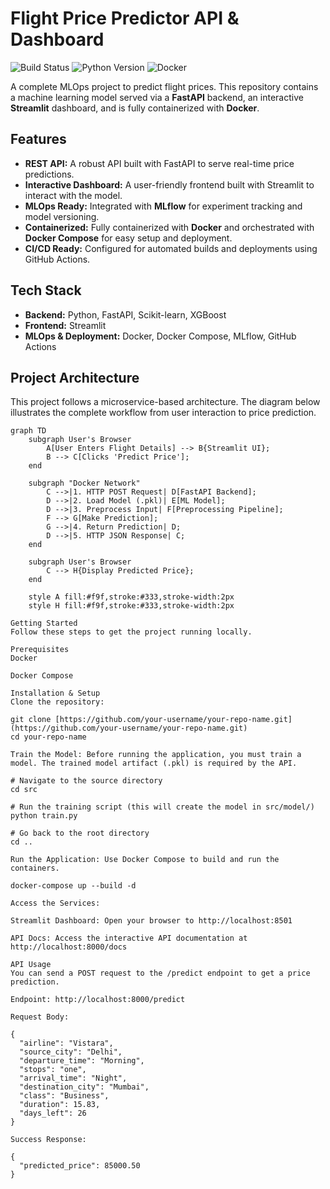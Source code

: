# Flight Price Predictor API & Dashboard

![Build Status](https://img.shields.io/badge/build-passing-brightgreen) ![Python Version](https://img.shields.io/badge/python-3.9-blue) ![Docker](https://img.shields.io/badge/docker-ready-blue)

A complete MLOps project to predict flight prices. This repository contains a machine learning model served via a **FastAPI** backend, an interactive **Streamlit** dashboard, and is fully containerized with **Docker**.

## Features

- **REST API:** A robust API built with FastAPI to serve real-time price predictions.
- **Interactive Dashboard:** A user-friendly frontend built with Streamlit to interact with the model.
- **MLOps Ready:** Integrated with **MLflow** for experiment tracking and model versioning.
- **Containerized:** Fully containerized with **Docker** and orchestrated with **Docker Compose** for easy setup and deployment.
- **CI/CD Ready:** Configured for automated builds and deployments using GitHub Actions.

## Tech Stack

- **Backend:** Python, FastAPI, Scikit-learn, XGBoost
- **Frontend:** Streamlit
- **MLOps & Deployment:** Docker, Docker Compose, MLflow, GitHub Actions

## Project Architecture

This project follows a microservice-based architecture. The diagram below illustrates the complete workflow from user interaction to price prediction.

```mermaid
graph TD
    subgraph User's Browser
        A[User Enters Flight Details] --> B{Streamlit UI};
        B --> C[Clicks 'Predict Price'];
    end

    subgraph "Docker Network"
        C -->|1. HTTP POST Request| D[FastAPI Backend];
        D -->|2. Load Model (.pkl)| E[ML Model];
        D -->|3. Preprocess Input| F[Preprocessing Pipeline];
        F --> G[Make Prediction];
        G -->|4. Return Prediction| D;
        D -->|5. HTTP JSON Response| C;
    end

    subgraph User's Browser
        C --> H{Display Predicted Price};
    end

    style A fill:#f9f,stroke:#333,stroke-width:2px
    style H fill:#f9f,stroke:#333,stroke-width:2px

Getting Started
Follow these steps to get the project running locally.

Prerequisites
Docker

Docker Compose

Installation & Setup
Clone the repository:

git clone [https://github.com/your-username/your-repo-name.git](https://github.com/your-username/your-repo-name.git)
cd your-repo-name

Train the Model: Before running the application, you must train a model. The trained model artifact (.pkl) is required by the API.

# Navigate to the source directory
cd src

# Run the training script (this will create the model in src/model/)
python train.py

# Go back to the root directory
cd ..

Run the Application: Use Docker Compose to build and run the containers.

docker-compose up --build -d

Access the Services:

Streamlit Dashboard: Open your browser to http://localhost:8501

API Docs: Access the interactive API documentation at http://localhost:8000/docs

API Usage
You can send a POST request to the /predict endpoint to get a price prediction.

Endpoint: http://localhost:8000/predict

Request Body:

{
  "airline": "Vistara",
  "source_city": "Delhi",
  "departure_time": "Morning",
  "stops": "one",
  "arrival_time": "Night",
  "destination_city": "Mumbai",
  "class": "Business",
  "duration": 15.83,
  "days_left": 26
}

Success Response:

{
  "predicted_price": 85000.50
}


